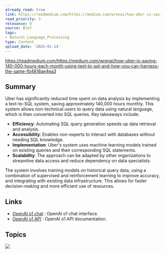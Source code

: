 ```yaml
---
already_read: true
link: https://readmedium.com/https://medium.com/wrenai/how-uber-is-saving-140-000-hours-each-month-using-text-to-sql-and-how-you-can-harness-the-same-fb4818ae4ea3
read_priority: 3
relevance: 0
source: Blef
tags:
- Natural_Language_Processing
type: Content
upload_date: '2025-01-14'
---
```


https://readmedium.com/https://medium.com/wrenai/how-uber-is-saving-140-000-hours-each-month-using-text-to-sql-and-how-you-can-harness-the-same-fb4818ae4ea3
## Summary

Uber has significantly reduced time spent on data analysis by implementing a text-to-SQL system, saving approximately 140,000 hours monthly. This system allows non-technical users to query data using natural language, which is then converted into SQL queries. Key takeaways include:

- **Efficiency**: Automating SQL query generation speeds up data retrieval and analysis.
- **Accessibility**: Enables non-experts to interact with databases without needing SQL knowledge.
- **Implementation**: Uber's system uses machine learning models trained on existing queries and their corresponding SQL statements.
- **Scalability**: The approach can be adapted by other organizations to streamline data access and reduce dependency on data specialists.

The system involves training models on historical query data, using a combination of supervised and reinforcement learning to improve accuracy, and integrating with existing data infrastructure. This allows for faster decision-making and more efficient use of resources.
## Links

- [OpenAI o1 chat](https://openai01.net/) : OpenAI o1 chat interface.
- [OpenAI o1 API](https://openaio1api.com/) : OpenAI o1 API documentation.

## Topics

![](topics/Concept/Text%20to%20SQL)